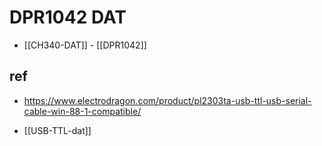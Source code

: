 
# DPR1042 DAT

- [[CH340-DAT]] - [[DPR1042]]

## ref 

- https://www.electrodragon.com/product/pl2303ta-usb-ttl-usb-serial-cable-win-88-1-compatible/


- [[USB-TTL-dat]]